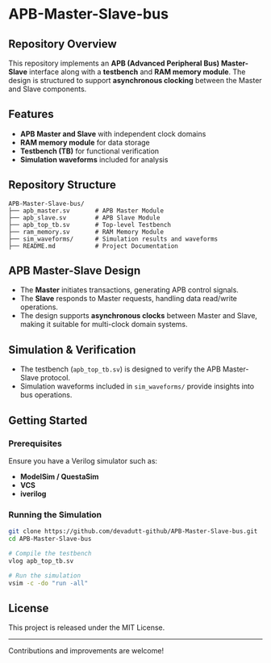 # APB-Master-Slave-bus

## Repository Overview
This repository implements an **APB (Advanced Peripheral Bus) Master-Slave** interface along with a **testbench** and **RAM memory module**. The design is structured to support **asynchronous clocking** between the Master and Slave components.

## Features
- **APB Master and Slave** with independent clock domains
- **RAM memory module** for data storage
- **Testbench (TB)** for functional verification
- **Simulation waveforms** included for analysis

## Repository Structure
```plaintext
APB-Master-Slave-bus/
├── apb_master.sv       # APB Master Module
├── apb_slave.sv        # APB Slave Module
├── apb_top_tb.sv       # Top-level Testbench
├── ram_memory.sv       # RAM Memory Module
├── sim_waveforms/      # Simulation results and waveforms
├── README.md           # Project Documentation
```

## APB Master-Slave Design
- The **Master** initiates transactions, generating APB control signals.
- The **Slave** responds to Master requests, handling data read/write operations.
- The design supports **asynchronous clocks** between Master and Slave, making it suitable for multi-clock domain systems.

## Simulation & Verification
- The testbench (`apb_top_tb.sv`) is designed to verify the APB Master-Slave protocol.
- Simulation waveforms included in `sim_waveforms/` provide insights into bus operations.

## Getting Started
### Prerequisites
Ensure you have a Verilog simulator such as:
- **ModelSim / QuestaSim**
- **VCS**
- **iverilog**

### Running the Simulation
```sh
git clone https://github.com/devadutt-github/APB-Master-Slave-bus.git
cd APB-Master-Slave-bus

# Compile the testbench
vlog apb_top_tb.sv

# Run the simulation
vsim -c -do "run -all"
```

## License
This project is released under the MIT License.

---
Contributions and improvements are welcome!

